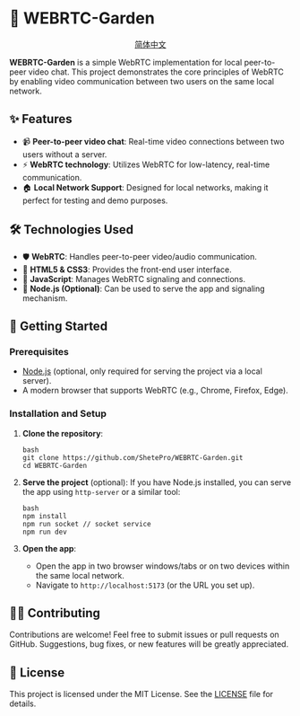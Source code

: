 # 🌿 WEBRTC-Garden
<p align="center">
<a href="./README.zh-CN.md">简体中文</a>
</p>

**WEBRTC-Garden** is a simple WebRTC implementation for local peer-to-peer video chat. This project demonstrates the core principles of WebRTC by enabling video communication between two users on the same local network.

## ✨ Features

* 📹 **Peer-to-peer video chat**: Real-time video connections between two users without a server.
* ⚡ **WebRTC technology**: Utilizes WebRTC for low-latency, real-time communication.
* 🏠 **Local Network Support**: Designed for local networks, making it perfect for testing and demo purposes.

## 🛠️ Technologies Used

* 🛡️ **WebRTC**: Handles peer-to-peer video/audio communication.
* 🎨 **HTML5 & CSS3**: Provides the front-end user interface.
* 🔧 **JavaScript**: Manages WebRTC signaling and connections.
* 🚀 **Node.js (Optional)**: Can be used to serve the app and signaling mechanism.

## 🚀 Getting Started

### Prerequisites

* [Node.js](https://nodejs.org) (optional, only required for serving the project via a local server).
* A modern browser that supports WebRTC (e.g., Chrome, Firefox, Edge).

### Installation and Setup

1. **Clone the repository**:

   ```
   bash
   git clone https://github.com/ShetePro/WEBRTC-Garden.git
   cd WEBRTC-Garden
   ```

2. **Serve the project** (optional): If you have Node.js installed, you can serve the app using `http-server` or a similar tool:

   ```
   bash
   npm install
   npm run socket // socket service
   npm run dev
   ```

3. **Open the app**:

    * Open the app in two browser windows/tabs or on two devices within the same local network.
    * Navigate to `http://localhost:5173` (or the URL you set up).


## 👨‍💻 Contributing

Contributions are welcome! Feel free to submit issues or pull requests on GitHub. Suggestions, bug fixes, or new features will be greatly appreciated.

## 📄 License

This project is licensed under the MIT License. See the [LICENSE](https://github.com/ShetePro/WEBRTC-Garden/blob/main/LICENSE) file for details.
